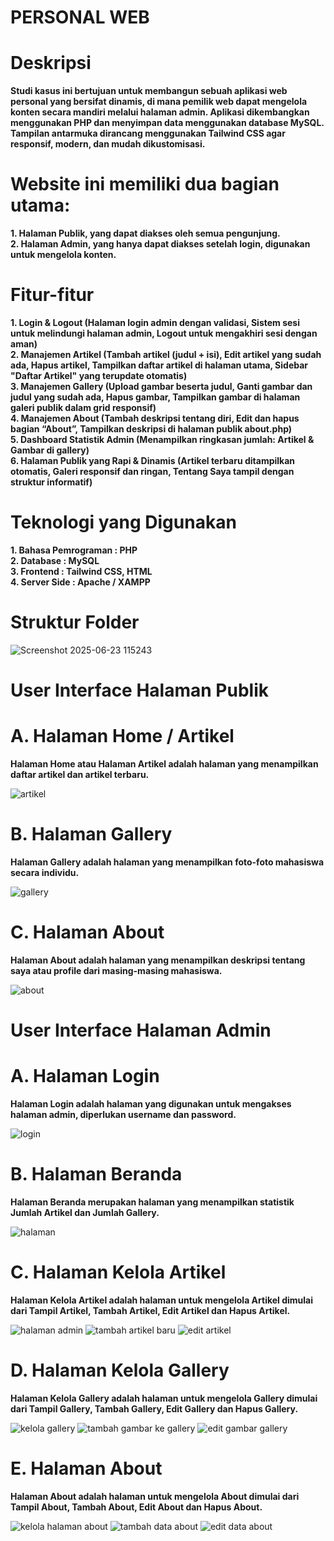 # **PERSONAL WEB**

# **Deskripsi**

**Studi kasus ini bertujuan untuk membangun sebuah aplikasi web personal yang bersifat dinamis, di mana pemilik web dapat mengelola konten secara mandiri melalui halaman admin. Aplikasi dikembangkan menggunakan PHP dan menyimpan data menggunakan database MySQL. Tampilan antarmuka dirancang menggunakan Tailwind CSS agar responsif, modern, dan mudah dikustomisasi.** 

# Website ini memiliki dua bagian utama: 
**1. Halaman Publik, yang dapat diakses oleh semua pengunjung.**  
**2. Halaman Admin, yang hanya dapat diakses setelah login, digunakan untuk mengelola konten.**

# **Fitur-fitur**
**1. Login & Logout (Halaman login admin dengan validasi, Sistem sesi untuk melindungi halaman admin, Logout untuk mengakhiri sesi dengan aman)**  
**2. Manajemen Artikel (Tambah artikel (judul + isi),  Edit artikel yang sudah ada, Hapus artikel, Tampilkan daftar artikel di halaman utama, Sidebar "Daftar Artikel" yang terupdate otomatis)**  
**3. Manajemen Gallery (Upload gambar beserta judul, Ganti gambar dan judul yang sudah ada, Hapus gambar, Tampilkan gambar di halaman galeri publik dalam grid responsif)**  
**4. Manajemen About (Tambah deskripsi tentang diri, Edit dan hapus bagian “About”, Tampilkan deskripsi di halaman publik about.php)**  
**5. Dashboard Statistik Admin (Menampilkan ringkasan jumlah: Artikel & Gambar di gallery)**  
**6. Halaman Publik yang Rapi & Dinamis (Artikel terbaru ditampilkan otomatis, Galeri responsif dan ringan, Tentang Saya tampil dengan struktur informatif)**  

# **Teknologi yang Digunakan**
**1. Bahasa Pemrograman : PHP**  
**2. Database : MySQL**  
**3. Frontend : Tailwind CSS, HTML**  
**4. Server Side : Apache / XAMPP**  

# **Struktur Folder**

![Screenshot 2025-06-23 115243](https://github.com/user-attachments/assets/0717420f-1eba-4070-bf7e-5dfcb35055de)

# **User Interface Halaman Publik**

# **A. Halaman Home / Artikel**

**Halaman Home atau Halaman Artikel adalah halaman yang menampilkan daftar artikel dan artikel terbaru.**

![artikel](https://github.com/user-attachments/assets/9d39c8e5-493a-41ce-842f-cdbfd0f19228)

# **B. Halaman Gallery**

**Halaman Gallery adalah halaman yang menampilkan foto-foto mahasiswa secara individu.**

![gallery](https://github.com/user-attachments/assets/9d5d8c2b-3680-4af3-897c-3aa3b2b41b0b)

# **C. Halaman About**

**Halaman About adalah halaman yang menampilkan deskripsi tentang saya atau profile dari masing-masing mahasiswa.**

![about](https://github.com/user-attachments/assets/c9da2e15-e755-4e26-90a7-b130f5abecef)

# **User Interface Halaman Admin**

# **A. Halaman Login**

**Halaman Login adalah halaman yang digunakan untuk mengakses halaman admin, diperlukan username dan password.**

![login](https://github.com/user-attachments/assets/a2d6bab5-5cca-4de6-aafd-4a432abb0793)

# **B. Halaman Beranda**

**Halaman Beranda merupakan halaman yang menampilkan statistik Jumlah Artikel dan Jumlah Gallery.**

![halaman](https://github.com/user-attachments/assets/e3798860-9879-412e-b3eb-617ac9349500)

# **C. Halaman Kelola Artikel**

**Halaman Kelola Artikel adalah halaman untuk mengelola Artikel dimulai dari Tampil Artikel, Tambah Artikel, Edit Artikel dan Hapus Artikel.**

![halaman admin](https://github.com/user-attachments/assets/72198cb0-0dcf-494b-bbd5-bf0925d4eede)
![tambah artikel baru](https://github.com/user-attachments/assets/3325cb46-7d5b-40a9-9a45-239468e9a887)
![edit artikel](https://github.com/user-attachments/assets/8d722283-49ff-469c-b357-e8049030b6e8)

# **D. Halaman Kelola Gallery**

**Halaman Kelola Gallery adalah halaman untuk mengelola Gallery dimulai dari Tampil Gallery, Tambah Gallery, Edit Gallery dan Hapus Gallery.**

![kelola gallery](https://github.com/user-attachments/assets/54b01e8f-c0b0-4cf3-a03c-a09617ea5fe4)
![tambah gambar ke gallery](https://github.com/user-attachments/assets/3a8b18d9-77ce-467c-a3a8-1d02bf9fcd85)
![edit gambar gallery](https://github.com/user-attachments/assets/79ccdc7b-6222-44e1-8a50-86df9843df6e)

# **E. Halaman About**

**Halaman About adalah halaman untuk mengelola About dimulai dari Tampil About, Tambah About, Edit About dan Hapus About.**

![kelola halaman about](https://github.com/user-attachments/assets/58e57735-fb0b-4497-90f5-7c29b05551c1)
![tambah data about](https://github.com/user-attachments/assets/d1ac1687-13c5-46e1-9457-4be8cc9e609d)
![edit data about](https://github.com/user-attachments/assets/226af97b-d092-4dbc-9af9-b4c829fb91ca)
